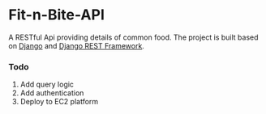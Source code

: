 # Fit-n-Bite-API

A RESTful Api providing details of common food. The project is built based on [Django](https://www.djangoproject.com/) and [Django REST Framework](https://www.django-rest-framework.org/).

### Todo 
1. Add query logic
2. Add authentication
3. Deploy to EC2 platform
